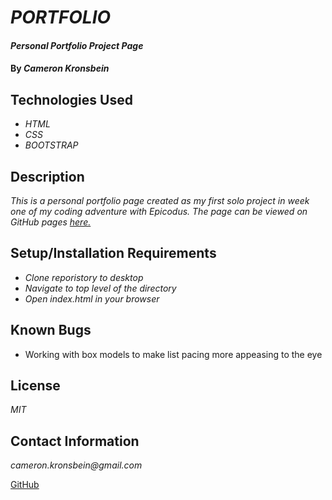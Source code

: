 # _PORTFOLIO_

#### _Personal Portfolio Project Page_

#### By _**Cameron Kronsbein**_

## Technologies Used

* _HTML_
* _CSS_
* _BOOTSTRAP_

## Description

_This is a personal portfolio page created as my first solo project in week one of my coding adventure with Epicodus. The page can be viewed on GitHub pages [here.](https://cameronk1990.github.io/Portfolio)_

## Setup/Installation Requirements

* _Clone reporistory to desktop_
* _Navigate to top level of the directory_
* _Open index.html in your browser_

## Known Bugs

* Working with box models to make list pacing more appeasing to the eye

## License

_MIT_

## Contact Information

_cameron.kronsbein@gmail.com_

<a href="https://github.com/CameronK1990">GitHub</a>

